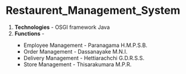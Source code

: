 # Restaurent_Management_System

<ol>
  <li><b>Technologies</b> - OSGI framework Java</li>


  <li><b>Functions</b> - </li>

  <ul type="square">
  <li>Employee Management - Paranagama H.M.P.S.B.</li>
  <li>Order Management    - Dassanayake M.N.I.</li>
  <li>Delivery Management - Hettiarachchi G.D.R.S.S.</li>
  <li>Store Management    - Thisarakumara M.P.R.</li>
  </ul>
  
</ol>



